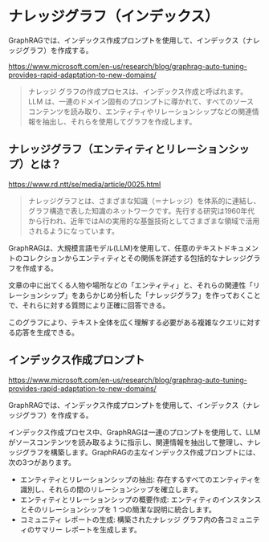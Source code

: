 # ナレッジグラフ（インデックス）

GraphRAGでは、インデックス作成プロンプトを使用して、インデックス（ナレッジグラフ）を作成する。

https://www.microsoft.com/en-us/research/blog/graphrag-auto-tuning-provides-rapid-adaptation-to-new-domains/

> ナレッジ グラフの作成プロセスは、インデックス作成と呼ばれます。LLM は、一連のドメイン固有のプロンプトに導かれて、すべてのソース コンテンツを読み取り、エンティティやリレーションシップなどの関連情報を抽出し、それらを使用してグラフを作成します。

## ナレッジグラフ（エンティティとリレーションシップ）とは？

https://www.rd.ntt/se/media/article/0025.html
> ナレッジグラフとは、さまざまな知識（＝ナレッジ）を体系的に連結し、グラフ構造で表した知識のネットワークです。先行する研究は1960年代から行われ、近年ではAIの実用的な基盤技術としてさまざまな領域で活用されるようになっています。

GraphRAGは、大規模言語モデル(LLM)を使用して、任意のテキストドキュメントのコレクションからエンティティとその関係を詳述する包括的なナレッジグラフを作成する。

文章の中に出てくる人物や場所などの「エンティティ」と、それらの関連性「リレーションシップ」をあらかじめ分析した「ナレッジグラフ」を作っておくことで、それらに対する質問により正確に回答できる。

このグラフにより、テキスト全体を広く理解する必要がある複雑なクエリに対する応答を生成できる。

## インデックス作成プロンプト

https://www.microsoft.com/en-us/research/blog/graphrag-auto-tuning-provides-rapid-adaptation-to-new-domains/

GraphRAGでは、インデックス作成プロンプトを使用して、インデックス（ナレッジグラフ）を作成する。

インデックス作成プロセス中、GraphRAGは一連のプロンプトを使用して、LLMがソースコンテンツを読み取るように指示し、関連情報を抽出して整理し、ナレッジグラフを構築します。GraphRAGの主なインデックス作成プロンプトには、次の3つがあります。

- エンティティとリレーションシップの抽出: 存在するすべてのエンティティを識別し、それらの間のリレーションシップを確立します。
- エンティティとリレーションシップの概要作成: エンティティのインスタンスとそのリレーションシップを 1 つの簡潔な説明に統合します。
- コミュニティ レポートの生成: 構築されたナレッジ グラフ内の各コミュニティのサマリー レポートを生成します。

